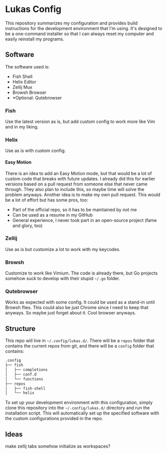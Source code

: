 # Lukas Config

This repository summarizes my configuration and provides build instructions for the development environment that I'm using. It's designed to be a one-command installer so that I can always reset my computer and easily reinstall my programs.

## Software

The software used is:
- Fish Shell
- Helix Editor
- Zellij Mux
- Browsh Browser
- *Optional: Qutebrowser

### Fish

Use the latest version as is, but add custom config to work more like Vim and in my liking.

### Helix

Use as is with custom config.

#### Easy Motion

There is an idea to add an Easy Motion mode, but that would be a lot of custom code that breaks with future updates. I already did this for earlier versions based on a pull request from someone else that never came through. They also plan to include this, so maybe time will solve the problem anyways. Another idea is to make my own pull request. This would be a lot of effort but has some pros, too:
- Part of the official repo, so it has to be maintained by not me
- Can be used as a resume in my GitHub
- General experience, I never took part in an open-source project (fame and glory, too)

### Zellij

Use as is but customize a lot to work with my keycodes.

### Browsh

Customize to work like Vimium. The code is already there, but Go projects somehow suck to develop with their stupid `~/.go` folder.

### Qutebrowser

Works as expected with some config. It could be used as a stand-in until Browsh flies. This could also be just Chrome since I need to keep that anyways. So maybe just forget about it. Cool browser anyways.

## Structure

This repo will live in `~/.config/lukas.d/`. There will be a `repos` folder that contains the current repos from git, and there will be a `config` folder that contains:

```bash
.config
├── fish
│   ├── completions
│   ├── conf.d
│   └── functions
├── repos
│   ├── fish-shell
│   └── helix
```

To set up your development environment with this configuration, simply clone this repository into the `~/.config/lukas.d/` directory and run the installation script. This will automatically set up the specified software with the custom configurations provided in the repo.

## Ideas
make zellij tabs somehow initialize as workspaces?